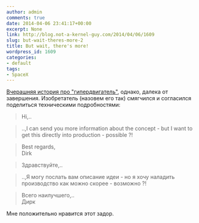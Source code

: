 ```yaml
---
author: admin
comments: true
date: 2014-04-06 23:41:17+00:00
excerpt: None
link: http://blog.not-a-kernel-guy.com/2014/04/06/1609
slug: but-wait-theres-more-2
title: But wait, there's more!
wordpress_id: 1609
categories:
- default
tags:
- SpaceX
---
```


[Вчерашняя история про "гипердвигатель"](http://blog.not-a-kernel-guy.com/2014/04/05/1601), однако, далека от завершения. Изобретатель (назовем его так) смягчился и согласился поделиться техническими подробностями:



> Hi,..

> ..,I can send you more information about the concept - but I want to get this directly into production - possible ?!

> Best regards,  
> Dirk


> Здравствуйте,..

> ..,Я могу послать вам описание идеи - но я хочу наладить производство как можно скорее - возможно ?!

> Всего наилучшего,..  
> Дирк



Мне положительно нравится этот задор.

